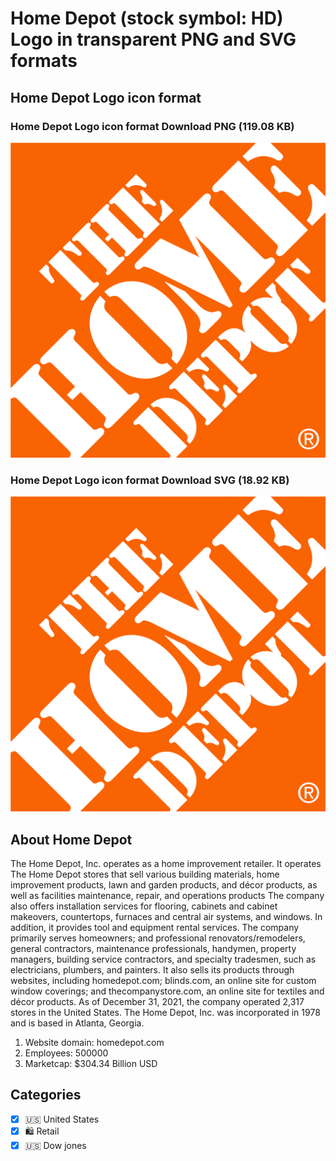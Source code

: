 # Home Depot (stock symbol: HD) Logo in transparent PNG and SVG formats

## Home Depot Logo icon format

### Home Depot Logo icon format Download PNG (119.08 KB)

![Home Depot Logo icon format Download PNG (119.08 KB)](/img/orig/HD-c2e64c95.png)

### Home Depot Logo icon format Download SVG (18.92 KB)

![Home Depot Logo icon format Download SVG (18.92 KB)](/img/orig/HD-f0937728.svg)

## About Home Depot

The Home Depot, Inc. operates as a home improvement retailer. It operates The Home Depot stores that sell various building materials, home improvement products, lawn and garden products, and décor products, as well as facilities maintenance, repair, and operations products The company also offers installation services for flooring, cabinets and cabinet makeovers, countertops, furnaces and central air systems, and windows. In addition, it provides tool and equipment rental services. The company primarily serves homeowners; and professional renovators/remodelers, general contractors, maintenance professionals, handymen, property managers, building service contractors, and specialty tradesmen, such as electricians, plumbers, and painters. It also sells its products through websites, including homedepot.com; blinds.com, an online site for custom window coverings; and thecompanystore.com, an online site for textiles and décor products. As of December 31, 2021, the company operated 2,317 stores in the United States. The Home Depot, Inc. was incorporated in 1978 and is based in Atlanta, Georgia.

1. Website domain: homedepot.com
2. Employees: 500000
3. Marketcap: $304.34 Billion USD


## Categories
- [x] 🇺🇸 United States
- [x] 🛍️ Retail
- [x] 🇺🇸 Dow jones
